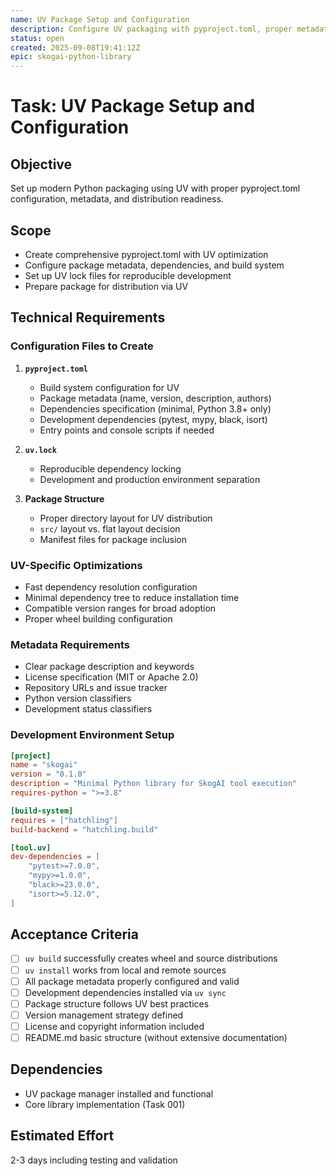 ```yaml
---
name: UV Package Setup and Configuration
description: Configure UV packaging with pyproject.toml, proper metadata, and modern Python packaging standards
status: open
created: 2025-09-08T19:41:12Z
epic: skogai-python-library
---
```


# Task: UV Package Setup and Configuration

## Objective

Set up modern Python packaging using UV with proper pyproject.toml configuration, metadata, and distribution readiness.

## Scope

- Create comprehensive pyproject.toml with UV optimization
- Configure package metadata, dependencies, and build system
- Set up UV lock files for reproducible development
- Prepare package for distribution via UV

## Technical Requirements

### Configuration Files to Create

1. **`pyproject.toml`**
   - Build system configuration for UV
   - Package metadata (name, version, description, authors)
   - Dependencies specification (minimal, Python 3.8+ only)
   - Development dependencies (pytest, mypy, black, isort)
   - Entry points and console scripts if needed

2. **`uv.lock`**
   - Reproducible dependency locking
   - Development and production environment separation

3. **Package Structure**
   - Proper directory layout for UV distribution
   - `src/` layout vs. flat layout decision
   - Manifest files for package inclusion

### UV-Specific Optimizations

- Fast dependency resolution configuration
- Minimal dependency tree to reduce installation time
- Compatible version ranges for broad adoption
- Proper wheel building configuration

### Metadata Requirements

- Clear package description and keywords
- License specification (MIT or Apache 2.0)
- Repository URLs and issue tracker
- Python version classifiers
- Development status classifiers

### Development Environment Setup

```toml
[project]
name = "skogai"
version = "0.1.0"
description = "Minimal Python library for SkogAI tool execution"
requires-python = ">=3.8"

[build-system]
requires = ["hatchling"]
build-backend = "hatchling.build"

[tool.uv]
dev-dependencies = [
    "pytest>=7.0.0",
    "mypy>=1.0.0",
    "black>=23.0.0",
    "isort>=5.12.0",
]
```

## Acceptance Criteria

- [ ] `uv build` successfully creates wheel and source distributions
- [ ] `uv install` works from local and remote sources
- [ ] All package metadata properly configured and valid
- [ ] Development dependencies installed via `uv sync`
- [ ] Package structure follows UV best practices
- [ ] Version management strategy defined
- [ ] License and copyright information included
- [ ] README.md basic structure (without extensive documentation)

## Dependencies

- UV package manager installed and functional
- Core library implementation (Task 001)

## Estimated Effort

2-3 days including testing and validation

